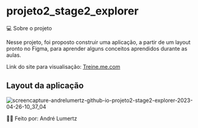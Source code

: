# projeto2_stage2_explorer

💻 Sobre o projeto

Nesse projeto, foi proposto construir uma aplicação, a partir de um layout pronto no Figma, para aprender alguns conceitos aprendidos durante as aulas.

Link do site para visualisação: [Treine.me.com](https://andrelumertz.github.io/projeto2_stage2_explorer/ "link personalizado")

## Layout da aplicação

![screencapture-andrelumertz-github-io-projeto2-stage2-explorer-2023-04-26-10_37_04](https://user-images.githubusercontent.com/69599938/234592919-433af063-16dd-4a68-8fbd-2645b7a2ea7d.png)

🧑‍💻 Feito por: André Lumertz
